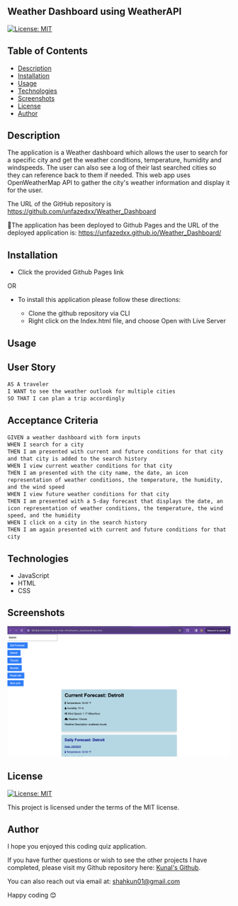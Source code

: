 ## Weather Dashboard using WeatherAPI 

[![License: MIT](https://img.shields.io/badge/License-MIT-yellow.svg)](https://opensource.org/licenses/MIT)

## Table of Contents
* [Description](#description)
* [Installation](#installation)
* [Usage](#usage)
* [Technologies](#technologies)
* [Screenshots](#screenshots)
* [License](#license)
* [Author](#author)

## Description

The application is a Weather dashboard which allows the user to search for a specific city and get the weather conditions, temperature, humidity and windspeeds. The user can also see a log of their last searched cities so they can reference back to them if needed. This web app uses OpenWeatherMap API to gather the city's weather information and display it for the user. 

The URL of the GitHub repository is https://github.com/unfazedxx/Weather_Dashboard

🚀The application has been deployed to Github Pages and the URL of the deployed application is:
https://unfazedxx.github.io/Weather_Dashboard/



## Installation

- Click the provided Github Pages link 

OR

*  To install this application please follow these directions:

    - Clone the github repository via CLI
    - Right click on the Index.html file, and choose Open with Live Server


        

## Usage

## User Story

```
AS A traveler
I WANT to see the weather outlook for multiple cities
SO THAT I can plan a trip accordingly
```

## Acceptance Criteria

```
GIVEN a weather dashboard with form inputs
WHEN I search for a city
THEN I am presented with current and future conditions for that city and that city is added to the search history
WHEN I view current weather conditions for that city
THEN I am presented with the city name, the date, an icon representation of weather conditions, the temperature, the humidity, and the wind speed
WHEN I view future weather conditions for that city
THEN I am presented with a 5-day forecast that displays the date, an icon representation of weather conditions, the temperature, the wind speed, and the humidity
WHEN I click on a city in the search history
THEN I am again presented with current and future conditions for that city
```


## Technologies
- JavaScript
- HTML 
- CSS
## Screenshots

![Screenshot 1](./Assets/image.png)
## License

[![License: MIT](https://img.shields.io/badge/License-MIT-yellow.svg)](https://opensource.org/licenses/MIT)

This project is licensed under the terms of the MIT license.

## Author

I hope you enjoyed this coding quiz application.

If you have further questions or wish to see the other projects I have completed, please visit my Github repository here: [Kunal's Github](https://github.com/unfazedxx).

You can also reach out via email at: 
<a href="mailto:shahkun02@gmail.com">shahkun01@gmail.com</a>

Happy coding 😊
